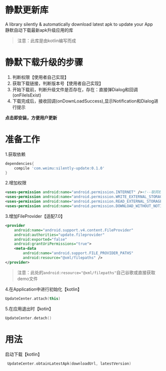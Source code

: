 # 静默更新库
A library silently & automatically download latest apk to update your App<br>
静默自动下载最新apk升级应用的库


> 注意：此库是由kotlin编写而成<br>

# 静默下载升级的步骤
1. 判断权限【使用者自己实现】
2. 获取下载链接，判断版本号【使用者自己实现】
3. 开始下载前，判断升级文件是否存在，存在：直接弹Dialog和回调(onFileIsExist)
4. 下载完成后，接收回调(onDownLoadSuccess),显示Notification和Dialog进行提示

**点击即安装，方便用户更新**

# 准备工作
1.获取依赖

```gradle
dependencies{
    compile 'com.weimu:silently-update:0.1.0'
}
```

2.增加权限

```xml
<uses-permission android:name="android.permission.INTERNET" /><!--联网权限-->
<uses-permission android:name="android.permission.WRITE_EXTERNAL_STORAGE" /><!--存储权限-->
<uses-permission android:name="android.permission.READ_EXTERNAL_STORAGE" /><!--存储权限-->
<uses-permission android:name="android.permission.DOWNLOAD_WITHOUT_NOTIFICATION" /><!--Notification权限-->

```       
3.增加FileProvider【适配7.0】

```xml
<provider
    android:name="android.support.v4.content.FileProvider"
    android:authorities="update.fileprovider"
    android:exported="false"
    android:grantUriPermissions="true">
    <meta-data
        android:name="android.support.FILE_PROVIDER_PATHS"
        android:resource="@xml/filepaths" />
</provider>
```
> 注意：此处的```android:resource="@xml/filepaths"```自己谷歌或直接获取demo文件

4.在Application中进行初始化【kotlin】

```kotlin
UpdateCenter.attach(this)
```

5.在应用退出时【kotin】

```kotlin
UpdateCenter.detach()
```

# 用法
启动下载【kotlin】
```kotlin
 UpdateCenter.obtainLatestApk(downloadUrl, latestVersion)
```

















